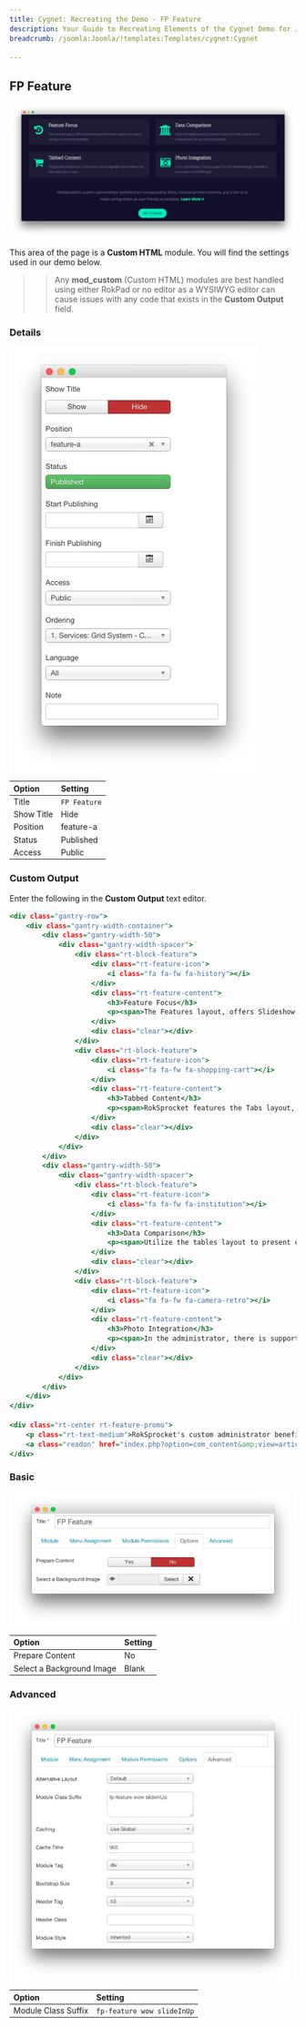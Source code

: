 ```yaml
---
title: Cygnet: Recreating the Demo - FP Feature
description: Your Guide to Recreating Elements of the Cygnet Demo for Joomla
breadcrumb: /joomla:Joomla/!templates:Templates/cygnet:Cygnet

---
```


FP Feature
-----

![Custom HTML](assets/demo_5.jpeg)

This area of the page is a **Custom HTML** module. You will find the settings used in our demo below.

>> Any **mod_custom** (Custom HTML) modules are best handled using either RokPad or no editor as a WYSIWYG editor can cause issues with any code that exists in the **Custom Output** field.

### Details

![Details](assets/demo_6a.jpeg)

| Option      | Setting      |
| :---------- | :----------  |
| Title       | `FP Feature` |
| Show Title  | Hide         |
| Position    | feature-a    |
| Status      | Published    |
| Access      | Public       |

### Custom Output

Enter the following in the **Custom Output** text editor.

~~~ .html
<div class="gantry-row">
    <div class="gantry-width-container">
        <div class="gantry-width-50">
            <div class="gantry-width-spacer">
                <div class="rt-block-feature">
                    <div class="rt-feature-icon">
                        <i class="fa fa-fw fa-history"></i>
                    </div>
                    <div class="rt-feature-content">
                        <h3>Feature Focus</h3>  
                        <p><span>The Features layout, offers Slideshow and Showcase options, for easy to configure content presentation</span></p>
                    </div>
                    <div class="clear"></div>
                </div>
                <div class="rt-block-feature">
                    <div class="rt-feature-icon">
                        <i class="fa fa-fw fa-shopping-cart"></i>
                    </div>
                    <div class="rt-feature-content">
                        <h3>Tabbed Content</h3> 
                        <p><span>RokSprocket features the Tabs layout, with configurable tab positions and titles with icons or text</span></p>
                    </div>
                    <div class="clear"></div>
                </div>              
            </div>
        </div>  
        <div class="gantry-width-50">
            <div class="gantry-width-spacer">
                <div class="rt-block-feature">
                    <div class="rt-feature-icon">
                        <i class="fa fa-fw fa-institution"></i>
                    </div>
                    <div class="rt-feature-content">
                        <h3>Data Comparison</h3>    
                        <p><span>Utilize the tables layout to present columns of data, such as price comparisons, for your various products</span></p>
                    </div>
                    <div class="clear"></div>
                </div>
                <div class="rt-block-feature">
                    <div class="rt-feature-icon">
                        <i class="fa fa-fw fa-camera-retro"></i>
                    </div>
                    <div class="rt-feature-content">
                        <h3>Photo Integration</h3>  
                        <p><span>In the administrator, there is support for the Media Manager, RokGallery, and custom URL/Path input</span></p>
                    </div>
                    <div class="clear"></div>
                </div>              
            </div>
        </div>                                      
    </div>
</div>

<div class="rt-center rt-feature-promo">
    <p class="rt-text-medium">RokSprocket's custom administrator benefits from compounding filters, intuitive per item controls, and a rich UI to make configuration as user friendly as possible. <a href="index.php?option=com_content&amp;view=article&amp;id=1&amp;Itemid=111" class="readon3">Learn More</a></p>
    <a class="readon" href="index.php?option=com_content&amp;view=article&amp;id=1&amp;Itemid=111">Get Started</a>
</div>
~~~

### Basic

![Basic](assets/demo_6b.jpeg)

| Option                    | Setting     |
| :----------               | :---------- |
| Prepare Content           | No          |
| Select a Background Image | Blank       |

### Advanced

![Advanced](assets/demo_6c.jpeg)

| Option              | Setting                    |
| :----------         | :----------                |
| Module Class Suffix | `fp-feature wow slideInUp` |